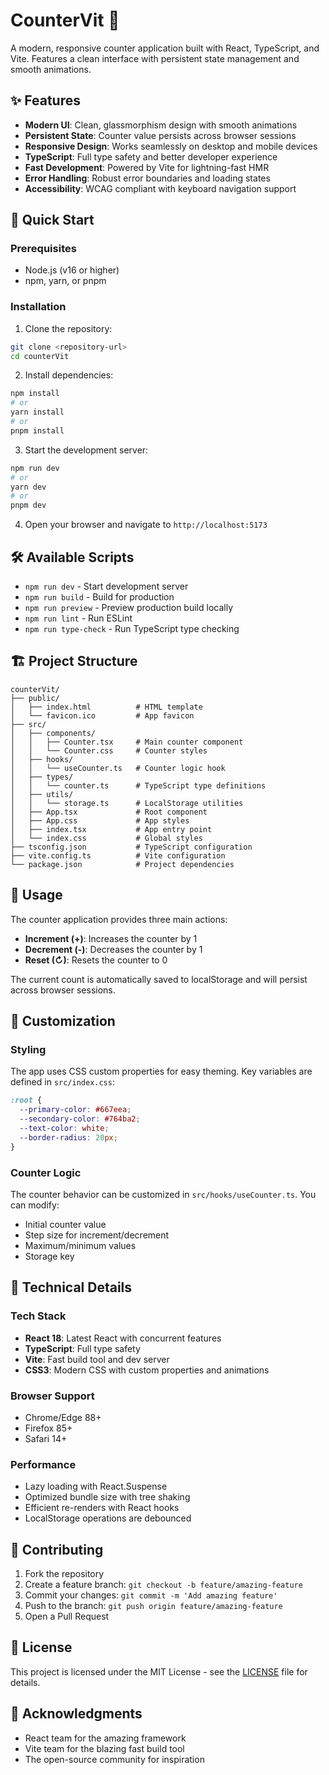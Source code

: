 # CounterVit 🧮

A modern, responsive counter application built with React, TypeScript, and Vite. Features a clean interface with persistent state management and smooth animations.

## ✨ Features

- **Modern UI**: Clean, glassmorphism design with smooth animations
- **Persistent State**: Counter value persists across browser sessions
- **Responsive Design**: Works seamlessly on desktop and mobile devices
- **TypeScript**: Full type safety and better developer experience
- **Fast Development**: Powered by Vite for lightning-fast HMR
- **Error Handling**: Robust error boundaries and loading states
- **Accessibility**: WCAG compliant with keyboard navigation support

## 🚀 Quick Start

### Prerequisites

- Node.js (v16 or higher)
- npm, yarn, or pnpm

### Installation

1. Clone the repository:
```bash
git clone <repository-url>
cd counterVit
```

2. Install dependencies:
```bash
npm install
# or
yarn install
# or
pnpm install
```

3. Start the development server:
```bash
npm run dev
# or
yarn dev
# or
pnpm dev
```

4. Open your browser and navigate to `http://localhost:5173`

## 🛠️ Available Scripts

- `npm run dev` - Start development server
- `npm run build` - Build for production
- `npm run preview` - Preview production build locally
- `npm run lint` - Run ESLint
- `npm run type-check` - Run TypeScript type checking

## 🏗️ Project Structure

```
counterVit/
├── public/
│   ├── index.html          # HTML template
│   └── favicon.ico         # App favicon
├── src/
│   ├── components/
│   │   ├── Counter.tsx     # Main counter component
│   │   └── Counter.css     # Counter styles
│   ├── hooks/
│   │   └── useCounter.ts   # Counter logic hook
│   ├── types/
│   │   └── counter.ts      # TypeScript type definitions
│   ├── utils/
│   │   └── storage.ts      # LocalStorage utilities
│   ├── App.tsx             # Root component
│   ├── App.css             # App styles
│   ├── index.tsx           # App entry point
│   └── index.css           # Global styles
├── tsconfig.json           # TypeScript configuration
├── vite.config.ts          # Vite configuration
└── package.json            # Project dependencies
```

## 🎯 Usage

The counter application provides three main actions:

- **Increment (+)**: Increases the counter by 1
- **Decrement (-)**: Decreases the counter by 1
- **Reset (↻)**: Resets the counter to 0

The current count is automatically saved to localStorage and will persist across browser sessions.

## 🎨 Customization

### Styling

The app uses CSS custom properties for easy theming. Key variables are defined in `src/index.css`:

```css
:root {
  --primary-color: #667eea;
  --secondary-color: #764ba2;
  --text-color: white;
  --border-radius: 20px;
}
```

### Counter Logic

The counter behavior can be customized in `src/hooks/useCounter.ts`. You can modify:

- Initial counter value
- Step size for increment/decrement
- Maximum/minimum values
- Storage key

## 🔧 Technical Details

### Tech Stack

- **React 18**: Latest React with concurrent features
- **TypeScript**: Full type safety
- **Vite**: Fast build tool and dev server
- **CSS3**: Modern CSS with custom properties and animations

### Browser Support

- Chrome/Edge 88+
- Firefox 85+
- Safari 14+

### Performance

- Lazy loading with React.Suspense
- Optimized bundle size with tree shaking
- Efficient re-renders with React hooks
- LocalStorage operations are debounced

## 🤝 Contributing

1. Fork the repository
2. Create a feature branch: `git checkout -b feature/amazing-feature`
3. Commit your changes: `git commit -m 'Add amazing feature'`
4. Push to the branch: `git push origin feature/amazing-feature`
5. Open a Pull Request

## 📝 License

This project is licensed under the MIT License - see the [LICENSE](LICENSE) file for details.

## 🙏 Acknowledgments

- React team for the amazing framework
- Vite team for the blazing fast build tool
- The open-source community for inspiration